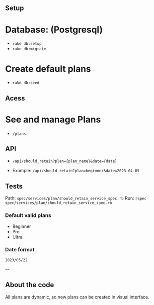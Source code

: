 ## Setup

# Database: (Postgresql)
- `rake db:setup`
- `rake db:migrate`

# Create default plans
- `rake db:seed`

## Acess

# See and manage Plans
- `/plans`

## API
- `/api/should_retain?plan={plan_name}&date={date}`

- Example: `/api/should_retain?plan=beginner&date=2023-04-09`

## Tests
Path: `spec/services/plan/should_retain_service_spec.rb`
Run: `rspec spec/services/plan/should_retain_service_spec.rb`

### Default valid plans
- Beginner
- Pro
- Ultra

### Date format
`2023/05/22`

--
## About the code
All plans are dynamic, so new plans can be created in visual interface.
